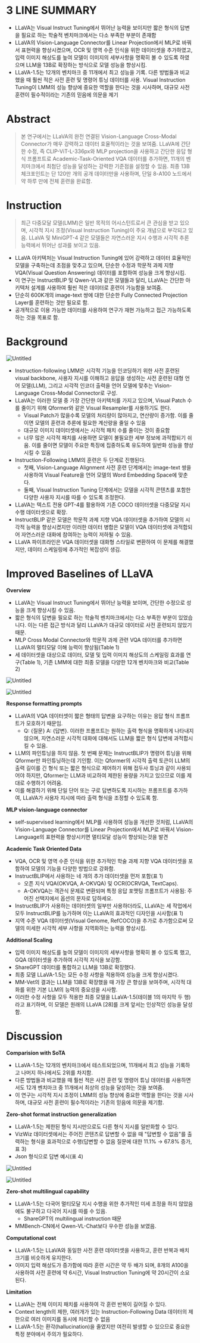 # 3 LINE SUMMARY

- LLaVA는 Visual Instruct Tuning에서 뛰어난 능력을 보이지만 짧은 형식의 답변을 필요로 하는 학술적 벤치마크에서는 다소 부족한 부분이 존재함
- LLaVA의 Vision-Language Connector를 Linear Projection에서 MLP로 바꿔서 표현력을 향상시켰으며, OCR 및 영역 수준 인식을 위한 데이터셋을 추가하였고, 입력 이미지 해상도를 높여 모델이 이미지의 세부사항을 명확히 볼 수 있도록 하였으며 LLM을 13B로 확장하는 방식으로 모델 성능을 향상시킴.
- LLaVA-1.5는 12개의 벤치마크 중 11개에서 최고 성능을 기록. 다른 방법들과 비교했을 때 훨씬 적은 사전 훈련 및 명령어 튜닝 데이터를 사용. Visual Instruction Tuning이 LMM의 성능 향상에 중요한 역할을 한다는 것을 시사하며, 대규모 사전 훈련이 필수적이라는 기존의 믿음에 의문을 제기

# **Abstract**

> 본 연구에서는 LLaVA의 완전 연결된 Vision-Language Cross-Modal Connector가 매우 강력하고 데이터 효율적이라는 것을 보여줌. LLaVA에 간단한 수정, 즉 CLIP-ViT-L-336px와 MLP projection을 사용하고 간단한 응답 형식 프롬프트로 Academic-Task-Oriented VQA 데이터를 추가하면, 11개의 벤치마크에서 최첨단 성능을 달성하는 강력한 기준점을 설정할 수 있음. 최종 13B 체크포인트는 단 120만 개의 공개 데이터만을 사용하며, 단일 8-A100 노드에서 약 하루 만에 전체 훈련을 완료함.
> 

# **Instruction**

> 최근 다중모달 모델(LMM)은 일반 목적의 어시스턴트로서 큰 관심을 받고 있으며, 시각적 지시 조정(Visual Instruction Tuning)이 주요 개념으로 부각되고 있음. LLaVA 및 MiniGPT-4 같은 모델들은 자연스러운 지시 수행과 시각적 추론 능력에서 뛰어난 성과를 보이고 있음.
> 
- LLaVA 아키텍처는 Visual Instruction Tuning에 있어 강력하고 데이터 효율적인 모델을 구축하는데 초점을 맞추고 있으며, 단순한 수정과 학문적 과제 지향 VQA(Visual Question Answering) 데이터를 포함하여 성능을 크게 향상시킴.
- 이 연구는 InstructBLIP 및 Qwen-VL과 같은 모델들과 달리, LLaVA는 간단한 아키텍처 설계를 사용하여 훨씬 적은 데이터로 훈련이 가능함을 보여줌.
- 단순히 600K개의 image-text 쌍에 대한 단순한 Fully Connected Projection Layer를 훈련하는 것만 필요로 함.
- 공개적으로 이용 가능한 데이터를 사용하여 연구가 재현 가능하고 접근 가능하도록 하는 것을 목표로 함.

# **Background**

![Untitled](figure1.png)

- Instruction-following LMM은 시각적 기능을 인코딩하기 위한 사전 훈련된 visual backbone, 사용자 지시를 이해하고 응답을 생성하는 사전 훈련된 대형 언어 모델(LLM), 그리고 시각적 인코더 출력을 언어 모델에 맞추는 Vision-Language Cross-Modal Connector로 구성.
- LLaVA는 이러한 모델 중 가장 간단한 아키텍처를 가지고 있으며, Visual Patch 수를 줄이기 위해 Qformer와 같은 Visual Resampler를 사용하기도 한다.
    - Visual Patch가 많을수록 모델의 처리량이 많아지고, 연산량이 증가함. 이를 줄이면 모델의 훈련과 추론에 필요한 계산량을 줄일 수 있음
    - 대규모 이미지 데이터셋에서는 시각적 패치 수를 줄이는 것이 중요함
    - 너무 많은 시각적 패치를 사용하면 모델이 불필요한 세부 정보에 과적합되기 쉬움. 이를 줄이면 모델이 주요한 특징에 집중하도록 유도하여 일반화 성능을 향상시킬 수 있음
- Instruction-Following LMM의 훈련은 두 단계로 진행된다.
    - 첫째, Vision-Language Alignment 사전 훈련 단계에서는 image-text 쌍을 사용하여 Visual Feature을 언어 모델의 Word Embedding Space에 맞춘다.
    - 둘째, Visual Instruction Tuning 단계에서는 모델을 시각적 콘텐츠를 포함한 다양한 사용자 지시를 따를 수 있도록 조정한다.
- LLaVA는 텍스트 전용 GPT-4를 활용하여 기존 COCO 데이터셋을 다중모달 지시 수행 데이터셋으로 확장.
- InstructBLIP 같은 모델은 학문적 과제 지향 VQA 데이터셋을 추가하여 모델의 시각적 능력을 향상시켰지만 이러한 데이터 병합은 모델이 VQA 데이터셋에 과적합되어 자연스러운 대화에 참여하는 능력이 저하될 수 있음.
- LLaVA 파이프라인은 VQA 데이터셋을 대화형 스타일로 변환하여 이 문제를 해결했지만, 데이터 스케일링에 추가적인 복잡성이 생김.

# **Improved Baselines of LLaVA**

**Overview**

- LLaVA는 Visual Instruct Tuning에서 뛰어난 능력을 보이며, 간단한 수정으로 성능을 크게 향상시킬 수 있음.
- 짧은 형식의 답변을 필요로 하는 학술적 벤치마크에서는 다소 부족한 부분이 있었습니다. 이는 다른 접근 방식과 달리 LLaVA가 대규모 데이터로 사전 훈련되지 않았기 때문.
- MLP Cross Modal Connector와 학문적 과제 관련 VQA 데이터를 추가하면 LLaVA의 멀티모달 이해 능력이 향상됨(Table 1)
- 세 데이터셋을 대상으로 데이터, 모델 및 입력 이미지 해상도의 스케일링 효과를 연구(Table 1), 기존 LMM에 대한 최종 모델을 다양한 12개 벤치마크와 비교(Table 2)

![Untitled](table1.png)

![Untitled](table2.png)

**Response formatting prompts**

- LLaVA의 VQA 데이터셋이 짧은 형태의 답변을 요구하는 이유는 응답 형식 프롬프트가 모호하기 때문임.
    - Q: {질문} A: {답변}. 이러한 프롬프트는 원하는 출력 형식을 명확하게 나타내지 않으며, 자연스러운 시각적 대화에 대해서도 LLM을 짧은 형식 답변에 과적합시킬 수 있음.
- LLM의 파인튜닝을 하지 않음. 첫 번째 문제는 InstructBLIP가 명령어 튜닝을 위해 Qformer만 파인튜닝하는데 기인함. 이는 Qformer의 시각적 출력 토큰이 LLM의 출력 길이를 긴 형식 또는 짧은 형식으로 제어하기 위해 접두사 튜닝과 같이 사용되어야 하지만, Qformer는 LLM과 비교하여 제한된 용량을 가지고 있으므로 이를 제대로 수행하기 어려움.
- 이를 해결하기 위해 단일 단어 또는 구로 답변하도록 지시하는 프롬프트를 추가하여, LLaVA가 사용자 지시에 따라 출력 형식을 조정할 수 있도록 함.

**MLP vision-language connector**

- self-supervised learning에서 MLP를 사용하여 성능을 개선한 것처럼, LLaVA의 Vision-Language Connector를 Linear Projection에서 MLP로 바꿔서 Vision-Language의 표현력을 향상시키면 멀티모달 성능이 향상되는것을 발견

**Academic Task Oriented Data**

- VQA, OCR 및 영역 수준 인식을 위한 추가적인 학술 과제 지향 VQA 데이터셋을 포함하여 모델의 기능을 다양한 방법으로 강화함.
- InstructBLIP에서 사용하는 네 개의 추가 데이터셋을 먼저 포함(표 1)
    - 오픈 지식 VQA(OKVQA, A-OKVQA) 및 OCR(OCRVQA, TextCaps).
    - A-OKVQA는 객관식 문제로 변환되며 특정 응답 포맷팅 프롬프트가 사용됨: 주어진 선택지에서 옵션의 문자로 답하세요.
- InstructBLIP가 사용하는 데이터셋의 일부만 사용하더라도, LLaVA는 세 작업에서 모두 InstructBLIP를 능가하며 이는 LLaVA의 효과적인 디자인을 시사함(표 1)
- 지역 수준 VQA 데이터셋(Visual Genome, RefCOCO)을 추가로 추가함으로써 모델의 미세한 시각적 세부 사항을 지역화하는 능력을 향상시킴.

**Additional Scaling**

- 입력 이미지 해상도를 높여 모델이 이미지의 세부사항을 명확히 볼 수 있도록 했고, GQA 데이터셋을 추가하여 시각적 지식을 보강함.
- ShareGPT 데이터를 통합하고 LLM을 13B로 확장했다.
- 최종 모델 LLaVA-1.5는 모든 수정 사항을 적용하여 성능을 크게 향상시켰다.
- MM-Vet의 결과는 LLM을 13B로 확장했을 때 가장 큰 향상을 보여주며, 시각적 대화를 위한 기본 LLM의 능력의 중요성을 시사함.
- 이러한 수정 사항을 모두 적용한 최종 모델을 LLaVA-1.5(테이블 1의 마지막 두 행)라고 표기하며, 이 모델은 원래의 LLaVA [28]를 크게 앞서는 인상적인 성능을 달성함.

# **Discussion**

**Comparision with SoTA**

- LLaVA-1.5는 12개의 벤치마크에서 테스트되었으며, 11개에서 최고 성능을 기록하고 나머지 하나에서도 2위를 차지함.
- 다른 방법들과 비교했을 때 훨씬 적은 사전 훈련 및 명령어 튜닝 데이터를 사용하면서도 12개 벤치마크 중 11개에서 최상의 성능을 달성하는 것을 보여줌.
- 이 연구는 시각적 지시 조정이 LMM의 성능 향상에 중요한 역할을 한다는 것을 시사하며, 대규모 사전 훈련이 필수적이라는 기존의 믿음에 의문을 제기함.

**Zero-shot format instruction generalization**

- LLaVA-1.5는 제한된 형식 지시만으로도 다른 형식 지시를 일반화할 수 있다.
- VizWiz 데이터셋에서는 주어진 콘텐츠로 답변할 수 없을 때 "답변할 수 없음"를 출력하는 형식을 효과적으로 수행(답변할 수 없음 질문에 대한 11.1% → 67.8% 증가, 표 3)
- Json 형식으로 답변 예시(표 4)

![Untitled](table3.png)

![Untitled](table4.png)

**Zero-shot multilingual capability**

- LLaVA-1.5는 다국어 멀티모달 지시 수행을 위한 추가적인 미세 조정을 하지 않았음에도 불구하고 다국어 지시를 따를 수 있음.
    - ShareGPT의 multilingual instruction 때문
- MMBench-CN에서 Qwen-VL-Chat보다 우수한 성능을 보였음.

**Computational cost**

- LLaVA-1.5는 LLaVA와 동일한 사전 훈련 데이터셋을 사용하고, 훈련 반복과 배치 크기를 비슷하게 유지한다.
- 이미지 입력 해상도가 증가함에 따라 훈련 시간은 약 두 배가 되며, 8개의 A100을 사용하여 사전 훈련에 약 6시간, Visual Instruction Tuning에 약 20시간이 소요된다.

**Limitation**

- LLaVA는 전체 이미지 패치를 사용하여 각 훈련 반복이 길어질 수 있다.
- Context length의 제한, 여러개가 있는 Instruction-Following Data 데이터의 제한으로 여러 이미지를 동시에 처리할 수 없음
- LLaVA-1.5는 환각(hallucination)을 줄였지만 여전히 발생할 수 있으므로 중요한 특정 분야에서 주의가 필요하다.
